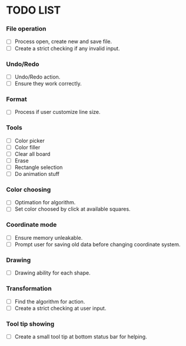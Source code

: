 # TODO LIST

### File operation

- [ ] Process open, create new and save file.
- [ ] Create a strict checking if any invalid input.

### Undo/Redo

- [ ] Undo/Redo action.
- [ ] Ensure they work correctly.

### Format

- [ ] Process if user customize line size.

### Tools

- [ ] Color picker
- [ ] Color filler
- [ ] Clear all board
- [ ] Erase
- [ ] Rectangle selection
- [ ] Do animation stuff

### Color choosing

- [ ] Optimation for algorithm.
- [ ] Set color choosed by click at available squares.

### Coordinate mode

- [ ] Ensure memory unleakable.
- [ ] Prompt user for saving old data before changing coordinate system.

### Drawing

- [ ] Drawing ability for each shape.

### Transformation

- [ ] Find the algorithm for action.
- [ ] Create a strict checking at user input.

### Tool tip showing

- [ ] Create a small tool tip at bottom status bar for helping.
